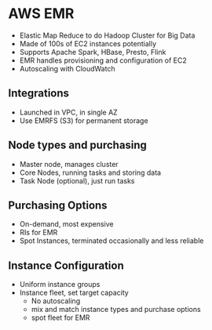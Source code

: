 # AWS EMR

* Elastic Map Reduce to do Hadoop Cluster for Big Data
* Made of 100s of EC2 instances potentially
* Supports Apache Spark, HBase, Presto, Flink
* EMR handles provisioning and configuration of EC2
* Autoscaling with CloudWatch

## Integrations

* Launched in VPC, in single AZ
* Use EMRFS (S3) for permanent storage


## Node types and purchasing

* Master node, manages cluster
* Core Nodes, running tasks and storing data
* Task Node (optional), just run tasks

## Purchasing Options

* On-demand, most expensive
* RIs for EMR
* Spot Instances, terminated occasionally and less reliable

## Instance Configuration

* Uniform instance groups
* Instance fleet, set target capacity
  * No autoscaling
  * mix and match instance types and purchase options
  * spot fleet for EMR